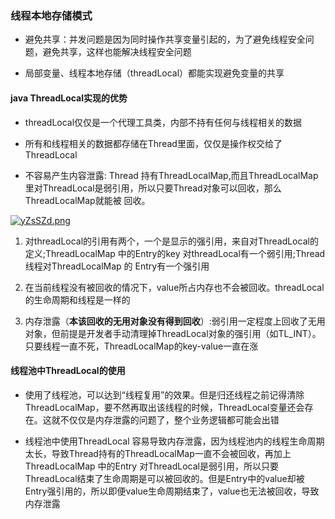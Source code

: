 ### 线程本地存储模式

- 避免共享：并发问题是因为同时操作共享变量引起的，为了避免线程安全问题，避免共享，这样也能解决线程安全问题

- 局部变量、线程本地存储（threadLocal）都能实现避免变量的共享

#### java ThreadLocal实现的优势

- threadLocal仅仅是一个代理工具类，内部不持有任何与线程相关的数据

- 所有和线程相关的数据都存储在Thread里面，仅仅是操作权交给了ThreadLocal

- 不容易产生内容泄露: Thread 持有ThreadLocalMap,而且ThreadLocalMap 里对ThreadLocal是弱引用，所以只要Thread对象可以回收，那么ThreadLocalMap就能被 回收。

[![yZsSZd.png](https://s3.ax1x.com/2021/02/01/yZsSZd.png)](https://imgchr.com/i/yZsSZd)

1. 对threadLocal的引用有两个，一个是显示的强引用，来自对ThreadLocal的定义;ThreadLocalMap 中的Entry的key 对threadLocal有一个弱引用;Thread 线程对ThreadLocalMap 的 Entry有一个强引用

2. 在当前线程没有被回收的情况下，value所占内存也不会被回收。threadLocal的生命周期和线程是一样的

3. 内存泄露（**本该回收的无用对象没有得到回收**）:弱引用一定程度上回收了无用对象，但前提是开发者手动清理掉ThreadLocal对象的强引用（如TL_INT）。只要线程一直不死，ThreadLocalMap的key-value一直在涨

#### 线程池中ThreadLocal的使用

- 使用了线程池，可以达到“线程复用”的效果。但是归还线程之前记得清除ThreadLocalMap，要不然再取出该线程的时候，ThreadLocal变量还会存在。这就不仅仅是内存泄露的问题了，整个业务逻辑都可能会出错

- 线程池中使用ThreadLocal 容易导致内存泄露，因为线程池内的线程生命周期太长，导致Thread持有的ThreadLocalMap一直不会被回收，再加上ThreadLocalMap 中的Entry
  对ThreadLocal是弱引用，所以只要ThreadLocal结束了生命周期是可以被回收的。但是Entry中的value却被Entry强引用的，所以即便value生命周期结束了，value也无法被回收，导致内存泄露